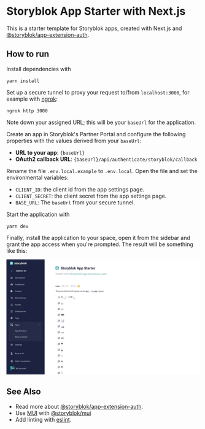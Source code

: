 # Storyblok App Starter with Next.js

This is a starter template for Storyblok apps, created with Next.js and [@storyblok/app-extension-auth](https://www.npmjs.com/package/@storyblok/app-extension-auth).

## How to run

Install dependencies with

```shell
yarn install
```

Set up a secure tunnel to proxy your request to/from `localhost:3000`, for example with [ngrok](https://ngrok.com/):

```shell
ngrok http 3000
```

Note down your assigned URL; this will be your `baseUrl` for the application.

Create an app in Storyblok's Partner Portal and configure the following properties with the values derived from your `baseUrl`:

* **URL to your app**: `{baseUrl}`
* **OAuth2 callback URL**: `{baseUrl}/api/authenticate/storyblok/callback`

Rename the file `.env.local.example` to `.env.local`. Open the file and set the environmental variables:

* `CLIENT_ID`: the client id from the app settings page.
* `CLIENT_SECRET`: the client secret from the app settings page.
* `BASE_URL`: The `baseUrl` from your secure tunnel.

Start the application with

```shell
yarn dev
```

Finally, install the application to your space, open it from the sidebar and grant the app access when you're prompted. The result will be something like this:

![img.png](docs/img.png)

## See Also

* Read more about [@storyblok/app-extension-auth](https://www.npmjs.com/package/@storyblok/app-extension-auth).
* Use [MUI](https://mui.com/) with [@storyblok/mui](https://www.npmjs.com/package/@storyblok/mui)
* Add linting with [eslint](https://www.npmjs.com/package/eslint).